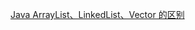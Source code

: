 [Java ArrayList、LinkedList、Vector 的区别](https://blog.csdn.net/zhangqiluGrubby/article/details/72870493)
